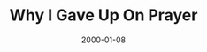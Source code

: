 ---
layout: message
category: message
series: "Talking to God"
title: "Why I Gave Up On Prayer "
date: 2000-01-08
message_id: 394
---